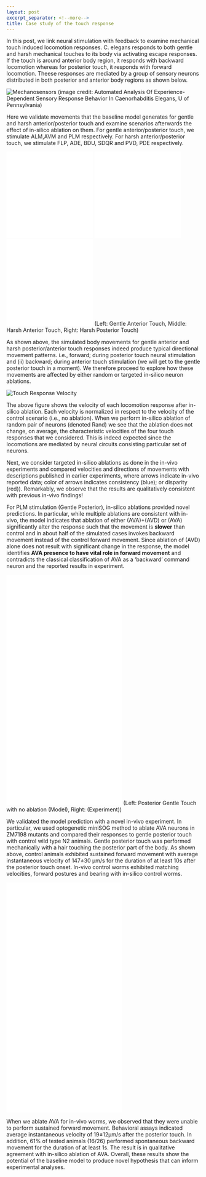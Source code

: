 ```yaml
---
layout: post
excerpt_separator: <!--more-->
title: Case study of the touch response
---
```


<!--more-->

In this post, we link neural stimulation with feedback to examine mechanical touch induced locomotion responses. C. elegans responds to both gentle and harsh mechanical touches to its body via activating escape responses. If the touch is around anterior body region, it responds with backward locomotion whereas for posterior touch, it responds with forward locomotion. Theese responses are mediated by a group of sensory neurons distributed in both posterior and anterior body regions as shown below.

![Mechanosensors](/CelegansWholeIntegration/media/mechanosensors.png)
(image credit: Automated Analysis Of Experience-Dependent Sensory Response Behavior In Caenorhabditis Elegans, U of Pennsylvania)

Here we validate movements that the baseline model generates for gentle and harsh anterior/posterior touch and examine scenarios afterwards the effect of in-silico ablation on them. For gentle anterior/posterior touch, we stimulate ALM,AVM and PLM respectively. For harsh anterior/posterior touch, we stimulate FLP, ADE, BDU, SDQR and PVD, PDE respectively.

<!--more-->

<iframe width="225" height="225" src="/CelegansWholeIntegration/media/gentle_anterior.mp4" frameborder="0" allow="accelerometer; autoplay; encrypted-media; gyroscope; picture-in-picture" allowfullscreen></iframe>   <iframe width="225" height="225" src="/CelegansWholeIntegration/media/harsh_anterior.mp4" frameborder="0" allow="accelerometer; autoplay; encrypted-media; gyroscope; picture-in-picture" allowfullscreen></iframe>   <iframe width="225" height="225" src="/CelegansWholeIntegration/media/harsh_posterior.mp4" frameborder="0" allow="accelerometer; autoplay; encrypted-media; gyroscope; picture-in-picture" allowfullscreen></iframe>
(Left: Gentle Anterior Touch, Middle: Harsh Anterior Touch, Right: Harsh Posterior Touch)

As shown above, the simulated body movements for gentle anterior and harsh posterior/anterior touch responses indeed produce typical directional movement patterns. i.e., forward; during posterior touch neural stimulation and (ii) backward; during anterior touch stimulation (we will get to the gentle posterior touch in a moment). We therefore proceed to explore how these movements are affected by either random or targeted in-silico neuron ablations.

![Touch Response Velocity](/CelegansWholeIntegration/media/touch_responses_vel.png)

The above figure shows the velocity of each locomotion response after in-silico ablation. Each velocity is normalized in respect to the velocity of the control scenario (i.e., no ablation). When we perform in-silico ablation of random pair of neurons (denoted Rand) we see that the ablation does not change, on average, the characteristic velocities of the four touch responses that we considered. This is indeed expected since the locomotions are mediated by neural circuits consisting particular set of neurons. 

Next, we consider targeted in-silico ablations as done in the in-vivo experiments and compared velocities and directions of movements with descriptions published in earlier experiments, where arrows indicate in-vivo reported data; color of arrows indicates consistency (blue); or disparity (red)). Remarkably, we observe that the results are qualitatively consistent with previous in-vivo findings!

For PLM stimulation (Gentle Posterior), in-silico ablations provided novel predictions. In particular, while multiple ablations are consistent with in-vivo, the model indicates that ablation of either (AVA)+(AVD) or (AVA) significantly alter the response such that the movement is **slower** than control and in about half of the simulated cases invokes backward movement instead of the control forward movement. Since ablation of (AVD) alone does not result with significant change in the response, the model identifies **AVA presence to have vital role in forward movement** and contradicts the classical classification of AVA as a ‘backward’ command neuron and the reported results in experiment. 

<iframe width="300" height="300" src="/CelegansWholeIntegration/media/gentle_posterior_model_control.mp4" frameborder="0" allow="accelerometer; autoplay; encrypted-media; gyroscope; picture-in-picture" allowfullscreen></iframe>   <iframe width="300" height="300" src="/CelegansWholeIntegration/media/gentle_posterior_exp_control.mp4" frameborder="0" allow="accelerometer; autoplay; encrypted-media; gyroscope; picture-in-picture" allowfullscreen></iframe>
(Left: Posterior Gentle Touch with no ablation (Model), Right: (Experiment))	

We validated the model prediction with a novel in-vivo experiment. In particular, we used optogenetic miniSOG method to ablate AVA neurons in ZM7198 mutants and compared their responses to gentle posterior touch with control wild type N2 animals. Gentle posterior touch was performed mechanically with a hair touching the posterior part of the body. As shown above, control animals exhibited sustained forward movement with average instantaneous velocity of 147±30 μm/s for the duration of at least 10s after the posterior touch onset. In-vivo control worms exhibited matching velocities, forward postures and bearing with in-silico control worms. 

<iframe width="300" height="300" src="/CelegansWholeIntegration/media/gentle_posterior_model_ava.mp4" frameborder="0" allow="accelerometer; autoplay; encrypted-media; gyroscope; picture-in-picture" allowfullscreen></iframe>   <iframe width="300" height="300" src="/CelegansWholeIntegration/media/gentle_posterior_exp_ava.mp4" frameborder="0" allow="accelerometer; autoplay; encrypted-media; gyroscope; picture-in-picture" allowfullscreen></iframe>	

When we ablate AVA for in-vivo worms, we observed that they were unable to perform sustained forward movement. Behavioral assays indicated average instantaneous velocity of 19±12μm/s after the posterior touch. In addition, 61% of tested animals (16/26) performed spontaneous backward movement for the duration of at least 1s. The result is in qualitative agreement with in-silico ablation of AVA. Overall, these results show the potential of the baseline model to produce novel hypothesis that can inform experimental analyses.




